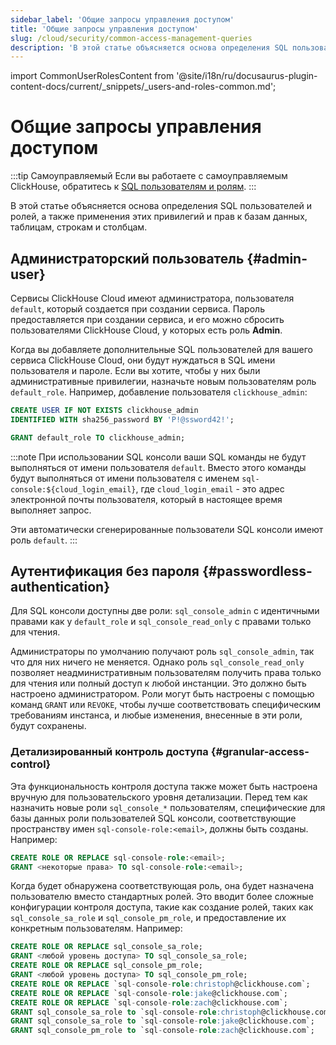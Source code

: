 ```yaml
---
sidebar_label: 'Общие запросы управления доступом'
title: 'Общие запросы управления доступом'
slug: /cloud/security/common-access-management-queries
description: 'В этой статье объясняется основа определения SQL пользователей и ролей, а также применения этих привилегий и прав к базам данных, таблицам, строкам и столбцам.'
---
```


import CommonUserRolesContent from '@site/i18n/ru/docusaurus-plugin-content-docs/current/_snippets/_users-and-roles-common.md';


# Общие запросы управления доступом

:::tip Самоуправляемый
Если вы работаете с самоуправляемым ClickHouse, обратитесь к [SQL пользователям и ролям](/guides/sre/user-management/index.md).
:::

В этой статье объясняется основа определения SQL пользователей и ролей, а также применения этих привилегий и прав к базам данных, таблицам, строкам и столбцам.

## Администраторский пользователь {#admin-user}

Сервисы ClickHouse Cloud имеют администратора, пользователя `default`, который создается при создании сервиса. Пароль предоставляется при создании сервиса, и его можно сбросить пользователями ClickHouse Cloud, у которых есть роль **Admin**.

Когда вы добавляете дополнительные SQL пользователей для вашего сервиса ClickHouse Cloud, они будут нуждаться в SQL имени пользователя и пароле. Если вы хотите, чтобы у них были административные привилегии, назначьте новым пользователям роль `default_role`. Например, добавление пользователя `clickhouse_admin`:

```sql
CREATE USER IF NOT EXISTS clickhouse_admin
IDENTIFIED WITH sha256_password BY 'P!@ssword42!';
```

```sql
GRANT default_role TO clickhouse_admin;
```

:::note
При использовании SQL консоли ваши SQL команды не будут выполняться от имени пользователя `default`. Вместо этого команды будут выполняться от имени пользователя с именем `sql-console:${cloud_login_email}`, где `cloud_login_email` - это адрес электронной почты пользователя, который в настоящее время выполняет запрос.

Эти автоматически сгенерированные пользователи SQL консоли имеют роль `default`.
:::

## Аутентификация без пароля {#passwordless-authentication}

Для SQL консоли доступны две роли: `sql_console_admin` с идентичными правами как у `default_role` и `sql_console_read_only` с правами только для чтения.

Администраторы по умолчанию получают роль `sql_console_admin`, так что для них ничего не меняется. Однако роль `sql_console_read_only` позволяет неадминистративным пользователям получить права только для чтения или полный доступ к любой инстанции. Это должно быть настроено администратором. Роли могут быть настроены с помощью команд `GRANT` или `REVOKE`, чтобы лучше соответствовать специфическим требованиям инстанса, и любые изменения, внесенные в эти роли, будут сохранены.

### Детализированный контроль доступа {#granular-access-control}

Эта функциональность контроля доступа также может быть настроена вручную для пользовательского уровня детализации. Перед тем как назначить новые роли `sql_console_*` пользователям, специфические для базы данных роли пользователей SQL консоли, соответствующие пространству имен `sql-console-role:<email>`, должны быть созданы. Например:

```sql
CREATE ROLE OR REPLACE sql-console-role:<email>;
GRANT <некоторые права> TO sql-console-role:<email>;
```

Когда будет обнаружена соответствующая роль, она будет назначена пользователю вместо стандартных ролей. Это вводит более сложные конфигурации контроля доступа, такие как создание ролей, таких как `sql_console_sa_role` и `sql_console_pm_role`, и предоставление их конкретным пользователям. Например:

```sql
CREATE ROLE OR REPLACE sql_console_sa_role;
GRANT <любой уровень доступа> TO sql_console_sa_role;
CREATE ROLE OR REPLACE sql_console_pm_role;
GRANT <любой уровень доступа> TO sql_console_pm_role;
CREATE ROLE OR REPLACE `sql-console-role:christoph@clickhouse.com`;
CREATE ROLE OR REPLACE `sql-console-role:jake@clickhouse.com`;
CREATE ROLE OR REPLACE `sql-console-role:zach@clickhouse.com`;
GRANT sql_console_sa_role to `sql-console-role:christoph@clickhouse.com`;
GRANT sql_console_sa_role to `sql-console-role:jake@clickhouse.com`;
GRANT sql_console_pm_role to `sql-console-role:zach@clickhouse.com`;
```

<CommonUserRolesContent />
